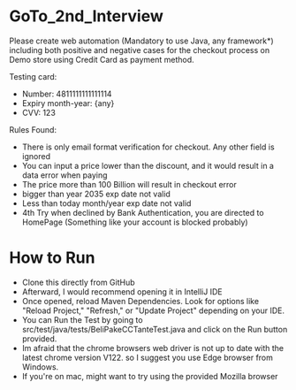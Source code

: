 # GoTo_2nd_Interview

Please create web automation (Mandatory to use Java, any framework*) including both positive and negative cases for the checkout process on Demo store using Credit Card as payment method.

Testing card:
- Number: 4811111111111114
- Expiry month-year: {any}
- CVV: 123

Rules Found:
- There is only email format verification for checkout. Any other field is ignored
- You can input a price lower than the discount, and it would result in a data error when paying
- The price more than 100 Billion will result in checkout error
- bigger than year 2035 exp date not valid
- Less than today month/year exp date not valid
- 4th Try when declined by Bank Authentication, you are directed to HomePage (Something like your account is blocked probably)


# How to Run

- Clone this directly from GitHub
- Afterward, I would recommend opening it in IntelliJ IDE
- Once opened, reload Maven Dependencies. Look for options like "Reload Project," "Refresh," or "Update Project" depending on your IDE.
- You can Run the Test by going to src/test/java/tests/BeliPakeCCTanteTest.java and click on the Run button provided.
- Im afraid that the chrome browsers web driver is not up to date with the latest chrome version V122. so I suggest you use Edge browser from Windows. 
- If you're on mac, might want to try using the provided Mozilla browser